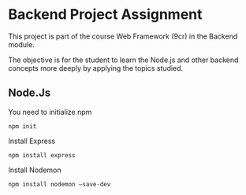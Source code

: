 # Backend Project Assignment

This project is part of the course Web Framework (9cr) in the Backend module.

The objective is for the student to learn the Node.js and other backend concepts more deeply by applying the topics studied.



## Node.Js 

You need to initialize npm
```
npm init
```

Install Express
```
npm install express
```


Install Nodemon
```
npm install nodemon —save-dev
```
